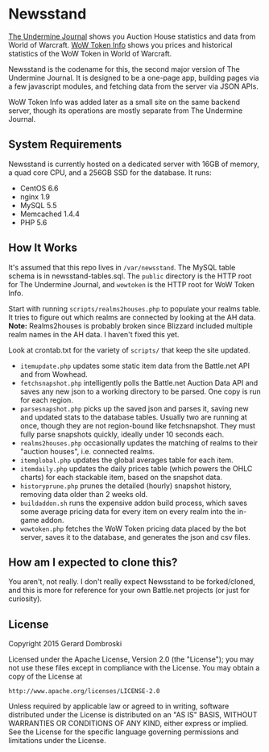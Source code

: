 # Newsstand

[The Undermine Journal](https://theunderminejournal.com) shows you Auction House statistics and data from World of Warcraft.
[WoW Token Info](https://wowtoken.info) shows you prices and historical statistics of the WoW Token in World of Warcraft.

Newsstand is the codename for this, the second major version of The Undermine Journal. It is designed to be a one-page app, building pages via a few javascript modules, and fetching data from the server via JSON APIs.

WoW Token Info was added later as a small site on the same backend server, though its operations are mostly separate from The Undermine Journal.

## System Requirements

Newsstand is currently hosted on a dedicated server with 16GB of memory, a quad core CPU, and a 256GB SSD for the database. It runs:
 - CentOS 6.6
 - nginx 1.9
 - MySQL 5.5
 - Memcached 1.4.4
 - PHP 5.6

## How It Works

It's assumed that this repo lives in `/var/newsstand`. The MySQL table schema is in newsstand-tables.sql. The `public` directory is the HTTP root for The Undermine Journal, and `wowtoken` is the HTTP root for WoW Token Info.

Start with running `scripts/realms2houses.php` to populate your realms table. It tries to figure out which realms are connected by looking at the AH data.
**Note:** Realms2houses is probably broken since Blizzard included multiple realm names in the AH data. I haven't fixed this yet.

Look at crontab.txt for the variety of `scripts/` that keep the site updated.
 - `itemupdate.php` updates some static item data from the Battle.net API and from Wowhead.
 - `fetchsnapshot.php` intelligently polls the Battle.net Auction Data API and saves any new json to a working directory to be parsed. One copy is run for each region.
 - `parsesnapshot.php` picks up the saved json and parses it, saving new and updated stats to the database tables. Usually two are running at once, though they are not region-bound like fetchsnapshot. They must fully parse snapshots quickly, ideally under 10 seconds each.
 - `realms2houses.php` occasionally updates the matching of realms to their "auction houses", i.e. connected realms.
 - `itemglobal.php` updates the global averages table for each item.
 - `itemdaily.php` updates the daily prices table (which powers the OHLC charts) for each stackable item, based on the snapshot data.
 - `historyprune.php` prunes the detailed (hourly) snapshot history, removing data older than 2 weeks old.
 - `buildaddon.sh` runs the expensive addon build process, which saves some average pricing data for every item on every realm into the in-game addon.
 - `wowtoken.php` fetches the WoW Token pricing data placed by the bot server, saves it to the database, and generates the json and csv files.

## How am I expected to clone this?

You aren't, not really. I don't really expect Newsstand to be forked/cloned, and this is more for reference for your own Battle.net projects (or just for curiosity).

## License

Copyright 2015 Gerard Dombroski

Licensed under the Apache License, Version 2.0 (the "License");
you may not use these files except in compliance with the License.
You may obtain a copy of the License at

    http://www.apache.org/licenses/LICENSE-2.0

Unless required by applicable law or agreed to in writing, software
distributed under the License is distributed on an "AS IS" BASIS,
WITHOUT WARRANTIES OR CONDITIONS OF ANY KIND, either express or implied.
See the License for the specific language governing permissions and
limitations under the License.
